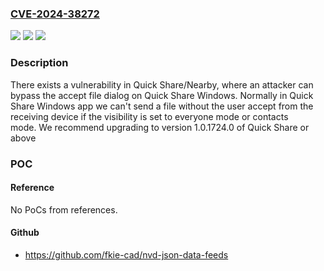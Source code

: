 ### [CVE-2024-38272](https://cve.mitre.org/cgi-bin/cvename.cgi?name=CVE-2024-38272)
![](https://img.shields.io/static/v1?label=Product&message=Nearby&color=blue)
![](https://img.shields.io/static/v1?label=Version&message=0%3C%201.0.1724.0%20&color=brighgreen)
![](https://img.shields.io/static/v1?label=Vulnerability&message=CWE-294%20Authentication%20Bypass%20by%20Capture-replay&color=brighgreen)

### Description

There exists a vulnerability in Quick Share/Nearby, where an attacker can bypass the accept file dialog on Quick Share Windows. Normally in Quick Share Windows app we can't send a file without the user accept from the receiving device if the visibility is set to everyone mode or contacts mode. We recommend upgrading to version 1.0.1724.0 of Quick Share or above

### POC

#### Reference
No PoCs from references.

#### Github
- https://github.com/fkie-cad/nvd-json-data-feeds

